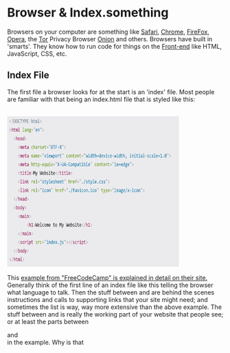 

# Browser & Index.something


Browsers on your computer are something like [Safari](https://www.apple.com/safari/), [Chrome](https://www.google.com/chrome/browser-tools/), [FireFox](https://www.mozilla.org/en-US/firefox/), [Opera](https://www.opera.com/browsers), the [Tor](https://www.torproject.org/) Privacy Browser [Onion](https://onionbrowser.com/) and others.  Browsers have built in 'smarts'.  They know how to run code for things on the [Front-end](../theme/frontoverview.md) like HTML, JavaScript, CSS, etc.  

## Index File

The first file a browser looks for at the start is an 'index' file.  Most people are familiar with that being an index.html file that is styled like this:

<br>

<img src="images/media/indexhtml.png" width="400" height="350" alt="index.html file example">
  
<br>
        
This [example from "FreeCodeCamp" is explained in detail on their site.](https://www.freecodecamp.org/news/html-starter-template-a-basic-html5-boilerplate-for-index-html/) Generally think of the first line of an index file like this telling the browser what language to talk.  Then the stuff between <head> and </head> are behind the scenes instructions and calls to supporting links that your site might need; and sometimes the list is way, way more extensive than the above example.  The stuff between <body> and </body> is really the working part of your website that people see; or at least the parts between <main> and </main> in the example.  Why is that <script> stuff in the <body> area then if it isn't showing directly?  Think of it because JS or JavaScript is actually very involved in unique display aspects of your site, especially where interaction or actions are displayed.

## Other Index

[While Index.html is most commonly used, extensions other than 'html' can also follow. ]( https://en.wikipedia.org/wiki/Web_server_directory_index)  If index.cgi or  index.pl is found, PERL is the language expected.  With index.php the language is php. If your system were to find multiple index.something files there is an order the webserver searches for an index file:

`index.html index.cgi index.pl index.php index.xhtml index.htm`

These other index.something files are often called when a website has more depth to it and the [front-end ](../theme/frontoverview.md)  speaks to a back-end server-side component.  Since Drupal's [CMS](../book/cms.md) is built upon a 'php' framework, a [quick peek at index.php may be worth understanding.](https://www.youtube.com/watch?v=0YMt5JdvOmc)

If you happen to know HTML already, you will find it interesting that you can mix it with 'php' to quickly add some dynamic updates to your work.  An example of [building several parts of a website with HTML and having index.php make key calls to it is worth understanding.](https://www.makeuseof.com/tag/build-simple-php-website/) For a more [in depth review of mixing HTML and php you might find this summary tutorial session valuable.](https://code.tutsplus.com/tutorials/how-to-use-php-in-html-code--cms-34378)



<br>
<br>
<br>

[More Chapters on - Information Technology](../chapters.md#information-technology)




